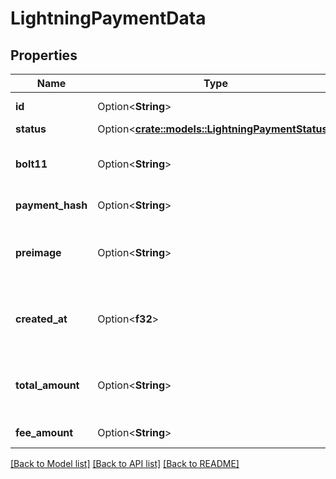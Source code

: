 # LightningPaymentData

## Properties

Name | Type | Description | Notes
------------ | ------------- | ------------- | -------------
**id** | Option<**String**> | The payment's ID | [optional]
**status** | Option<[**crate::models::LightningPaymentStatus**](LightningPaymentStatus.md)> |  | [optional]
**bolt11** | Option<**String**> | The BOLT11 representation of the payment | [optional]
**payment_hash** | Option<**String**> | The payment hash | [optional]
**preimage** | Option<**String**> | The payment preimage (available when status is complete) | [optional]
**created_at** | Option<**f32**> | The unix timestamp when the payment got created | [optional]
**total_amount** | Option<**String**> | The total amount (including fees) in millisatoshi | [optional]
**fee_amount** | Option<**String**> | The total fees in millisatoshi | [optional]

[[Back to Model list]](../README.md#documentation-for-models) [[Back to API list]](../README.md#documentation-for-api-endpoints) [[Back to README]](../README.md)


